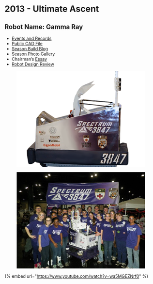 # 2013 - Ultimate Ascent

## Robot Name: Gamma Ray

* [Events and Records](https://www.thebluealliance.com/team/3847/2013)
* [Public CAD File](https://grabcad.com/library/spectrum-2013-frc-robot-1)
* [Season Build Blog](http://blog.spectrum3847.org/2013/01/spectrum-3847-2013-frc-build-log-its.html)
* [Season Photo Gallery](https://photos.spectrum3847.org/2013-Competitions)
* Chairman’s [Essay](https://drive.google.com/file/d/1RxE3KZTUeg25hoS3dVmgAFst3RaTG-me/view?usp=sharing)
* [Robot Design Review](https://youtu.be/a8gVu7j571E)

<figure><img src="../.gitbook/assets/image (5) (1).png" alt="" width="563"><figcaption></figcaption></figure>



<figure><img src="../.gitbook/assets/image (6) (1).png" alt="" width="563"><figcaption></figcaption></figure>

{% embed url="https://www.youtube.com/watch?v=wa5MGEZNrf0" %}
